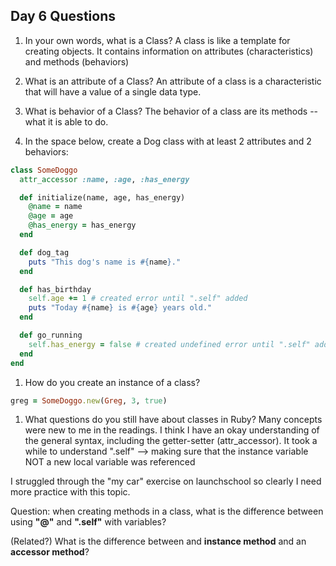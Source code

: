 ## Day 6 Questions

1. In your own words, what is a Class?
A class is like a template for creating objects. It contains information on attributes (characteristics) and methods (behaviors)

1. What is an attribute of a Class?
An attribute of a class is a characteristic that will have a value of a single data type.

1. What is behavior of a Class?
The behavior of a class are its methods -- what it is able to do.

1. In the space below, create a Dog class with at least 2 attributes and 2 behaviors:
```Ruby
class SomeDoggo
  attr_accessor :name, :age, :has_energy

  def initialize(name, age, has_energy)
    @name = name
    @age = age
    @has_energy = has_energy
  end

  def dog_tag
    puts "This dog's name is #{name}."
  end

  def has_birthday
    self.age += 1 # created error until ".self" added
    puts "Today #{name} is #{age} years old."
  end

  def go_running
    self.has_energy = false # created undefined error until ".self" added
  end
end
```
1. How do you create an instance of a class?
```Ruby
greg = SomeDoggo.new(Greg, 3, true)
```

1. What questions do you still have about classes in Ruby?
Many concepts were new to me in the readings. I think I have an okay understanding of the general syntax, including the getter-setter (attr_accessor). It took a while to understand ".self" --> making sure that the instance variable NOT a new local variable was referenced

I struggled through the "my car" exercise on launchschool so clearly I need more practice with this topic.

Question: when creating methods in a class, what is the difference between using **"@"** and **".self"** with variables?

(Related?) What is the difference between and **instance method** and an **accessor method**?
